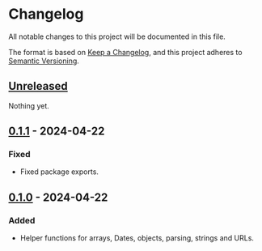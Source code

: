 # Changelog

All notable changes to this project will be documented in this file.

The format is based on [Keep a Changelog](https://keepachangelog.com/en/1.0.0/),
and this project adheres to [Semantic Versioning](https://semver.org/spec/v2.0.0.html).

## [Unreleased]

Nothing yet.

## [0.1.1] - 2024-04-22

### Fixed

- Fixed package exports.

## [0.1.0] - 2024-04-22

### Added

- Helper functions for arrays, Dates, objects, parsing, strings and URLs.

[unreleased]: https://github.com/Logitar/js/compare/v0.1.1...HEAD
[0.1.1]: https://github.com/Logitar/js/compare/v0.1.0...v0.1.1
[0.1.0]: https://github.com/Logitar/js/releases/tag/v0.1.0
